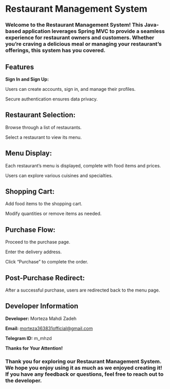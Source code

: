 # Restaurant Management System

### Welcome to the Restaurant Management System! This Java-based application leverages Spring MVC to provide a seamless experience for restaurant owners and customers. Whether you’re craving a delicious meal or managing your restaurant’s offerings, this system has you covered.

## Features

**Sign In and Sign Up:**

Users can create accounts, sign in, and manage their profiles.

Secure authentication ensures data privacy.

## Restaurant Selection:

Browse through a list of restaurants.

Select a restaurant to view its menu.

## Menu Display:

Each restaurant’s menu is displayed, complete with food items and prices.

Users can explore various cuisines and specialties.

## Shopping Cart:

Add food items to the shopping cart.

Modify quantities or remove items as needed.

## Purchase Flow:

Proceed to the purchase page.

Enter the delivery address.

Click “Purchase” to complete the order.

## Post-Purchase Redirect:

After a successful purchase, users are redirected back to the menu page.


## Developer Information

**Developer:** Morteza Mahdi Zadeh

**Email:** morteza363831official@gmail.com

**Telegram ID:** m_mhzd

**Thanks for Your Attention!**

### Thank you for exploring our Restaurant Management System. We hope you enjoy using it as much as we enjoyed creating it! If you have any feedback or questions, feel free to reach out to the developer.
